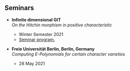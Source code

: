 ## Seminars

- **Infinite dimensional GIT**  
  *On the Hitchin morphism in positive characteristic*  
  - Winter Semester 2021
  - <a href="[documents/seminars/Program_Infinite_dimensional_GIT.pdf](https://marwanus.github.io/mben.github.io/documents/Program_Infinite_dimensional_GIT.pdf)" target="_blank">Seminar program.</a>
  
- **Freie Universität Berlin, Berlin, Germany**  
  *Computing E-Polynomials for certain character varieties*  
  - 28 May 2021

